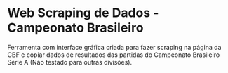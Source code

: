 ﻿# Web Scraping de Dados - Campeonato Brasileiro

Ferramenta com interface gráfica criada para fazer scraping na página da CBF e copiar dados de resultados das partidas do Campeonato Brasileiro Série A (Não testado para outras divisões).

